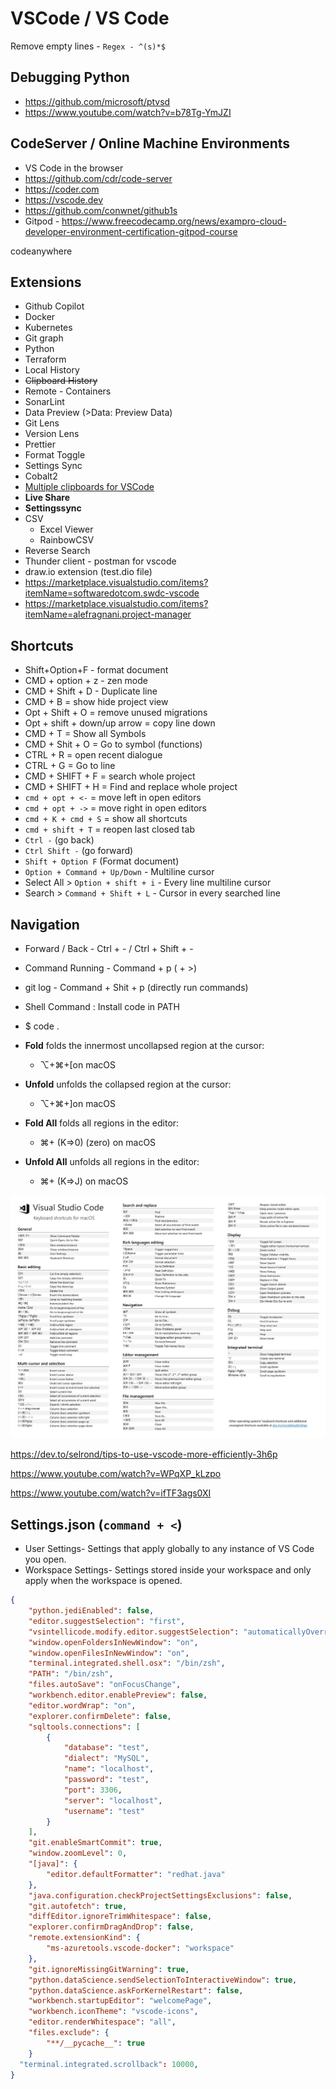 # VSCode / VS Code

 Remove empty lines - `Regex - ^(s)*$`

## Debugging Python

- https://github.com/microsoft/ptvsd
- https://www.youtube.com/watch?v=b78Tg-YmJZI

## CodeServer / Online Machine Environments

- VS Code in the browser
- https://github.com/cdr/code-server
- https://coder.com
- https://vscode.dev
- https://github.com/conwnet/github1s
- Gitpod - https://www.freecodecamp.org/news/exampro-cloud-developer-environment-certification-gitpod-course

codeanywhere

## Extensions

- Github Copilot
- Docker
- Kubernetes
- Git graph
- Python
- Terraform
- Local History
- ~~Clipboard History~~
- Remote - Containers
- SonarLint
- Data Preview (>Data: Preview Data)
- Git Lens
- Version Lens
- Prettier
- Format Toggle
- Settings Sync
- Cobalt2
- [Multiple clipboards for VSCode](https://marketplace.visualstudio.com/items?itemName=slevesque.vscode-multiclip)
- **Live Share**
- **Settingssync**
- CSV
  - Excel Viewer
  - RainbowCSV
- Reverse Search
- Thunder client - postman for vscode
- draw.io extension (test.dio file)
- https://marketplace.visualstudio.com/items?itemName=softwaredotcom.swdc-vscode
- https://marketplace.visualstudio.com/items?itemName=alefragnani.project-manager

## Shortcuts

- Shift+Option+F - format document
- CMD + option + z - zen mode
- CMD + Shift + D - Duplicate line
- CMD + B = show hide project view
- Opt + Shift + O = remove unused migrations
- Opt + shift + down/up arrow = copy line down
- CMD + T = Show all Symbols
- CMD + Shit + O = Go to symbol (functions)
- CTRL + R = open recent dialogue
- CTRL + G = Go to line
- CMD + SHIFT + F = search whole project
- CMD + SHIFT + H = Find and replace whole project
- `cmd + opt + <-` = move left in open editors
- `cmd + opt + ->` = move right in open editors
- `cmd + K + cmd + S` = show all shortcuts
- `cmd + shift + T` = reopen last closed tab
- `Ctrl -` (go back)
- `Ctrl Shift -` (go forward)
- `Shift + Option F` (Format document)
- `Option + Command + Up/Down` - Multiline cursor
- Select All > `Option + shift + i` - Every line multiline cursor
- Search > `Command + Shift + L` - Cursor in every searched line

## Navigation

- Forward / Back - Ctrl + - / Ctrl + Shift + -
- Command Running - Command + p ( + >)
- git log - Command + Shit + p (directly run commands)
- Shell Command : Install code in PATH
- $ code .

- **Fold** folds the innermost uncollapsed region at the cursor:
  - ⌥+⌘+[on macOS
- **Unfold** unfolds the collapsed region at the cursor:
  - ⌥+⌘+]on macOS
- **Fold All** folds all regions in the editor:
  - ⌘+ (K=>0) (zero) on macOS
- **Unfold All** unfolds all regions in the editor:
  - ⌘+ (K=>J) on macOS

![image](../../media/DevOps-IDEs-VSCode-VS-Code-image1.jpg)

https://dev.to/selrond/tips-to-use-vscode-more-efficiently-3h6p

https://www.youtube.com/watch?v=WPqXP_kLzpo

https://www.youtube.com/watch?v=ifTF3ags0XI

## Settings.json (`command + <`)

- User Settings- Settings that apply globally to any instance of VS Code you open.
- Workspace Settings- Settings stored inside your workspace and only apply when the workspace is opened.

```json
{
    "python.jediEnabled": false,
    "editor.suggestSelection": "first",
    "vsintellicode.modify.editor.suggestSelection": "automaticallyOverrodeDefaultValue",
    "window.openFoldersInNewWindow": "on",
    "window.openFilesInNewWindow": "on",
    "terminal.integrated.shell.osx": "/bin/zsh",
    "PATH": "/bin/zsh",
    "files.autoSave": "onFocusChange",
    "workbench.editor.enablePreview": false,
    "editor.wordWrap": "on",
    "explorer.confirmDelete": false,
    "sqltools.connections": [
        {
            "database": "test",
            "dialect": "MySQL",
            "name": "localhost",
            "password": "test",
            "port": 3306,
            "server": "localhost",
            "username": "test"
        }
    ],
    "git.enableSmartCommit": true,
    "window.zoomLevel": 0,
    "[java]": {
        "editor.defaultFormatter": "redhat.java"
    },
    "java.configuration.checkProjectSettingsExclusions": false,
    "git.autofetch": true,
    "diffEditor.ignoreTrimWhitespace": false,
    "explorer.confirmDragAndDrop": false,
    "remote.extensionKind": {
        "ms-azuretools.vscode-docker": "workspace"
    },
    "git.ignoreMissingGitWarning": true,
    "python.dataScience.sendSelectionToInteractiveWindow": true,
    "python.dataScience.askForKernelRestart": false,
    "workbench.startupEditor": "welcomePage",
    "workbench.iconTheme": "vscode-icons",
    "editor.renderWhitespace": "all",
    "files.exclude": {
        "**/__pycache__": true
    }
  "terminal.integrated.scrollback": 10000,
}
```
